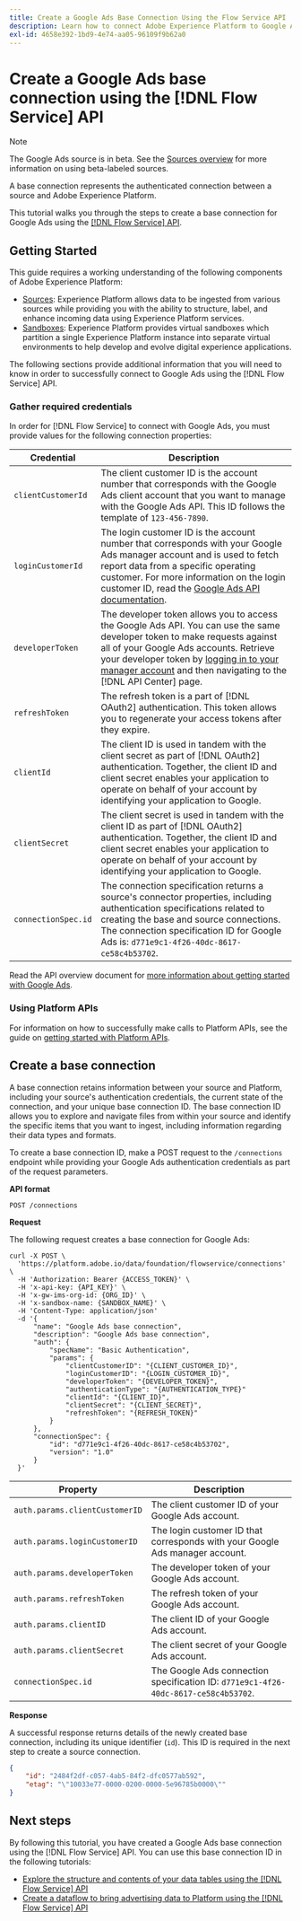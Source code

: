 ```yaml
---
title: Create a Google Ads Base Connection Using the Flow Service API
description: Learn how to connect Adobe Experience Platform to Google Ads using the Flow Service API.
exl-id: 4658e392-1bd9-4e74-aa05-96109f9b62a0
---
```

# Create a Google Ads base connection using the [!DNL Flow Service] API

>[!NOTE]
>
>The Google Ads source is in beta. See the [Sources overview](../../../../home.md#terms-and-conditions) for more information on using beta-labeled sources.

A base connection represents the authenticated connection between a source and Adobe Experience Platform.

This tutorial walks you through the steps to create a base connection for Google Ads using the [[!DNL Flow Service] API](https://www.adobe.io/experience-platform-apis/references/flow-service/).

## Getting Started

This guide requires a working understanding of the following components of Adobe Experience Platform:

* [Sources](../../../../home.md): Experience Platform allows data to be ingested from various sources while providing you with the ability to structure, label, and enhance incoming data using Experience Platform services.
* [Sandboxes](../../../../../sandboxes/home.md): Experience Platform provides virtual sandboxes which partition a single Experience Platform instance into separate virtual environments to help develop and evolve digital experience applications.

The following sections provide additional information that you will need to know in order to successfully connect to Google Ads using the [!DNL Flow Service] API.

### Gather required credentials

In order for [!DNL Flow Service] to connect with Google Ads, you must provide values for the following connection properties:

| Credential | Description |
| ---------- | ----------- |
| `clientCustomerId` | The client customer ID is the account number that  corresponds with the Google Ads client account that you want to manage with the Google Ads API. This ID follows the template of `123-456-7890`. |
| `loginCustomerId` | The login customer ID is the account number that corresponds with your Google Ads manager account and is used to fetch report data from a specific operating customer. For more information on the login customer ID, read the [Google Ads API documentation](https://developers.google.com/search-ads/reporting/concepts/login-customer-id). |
| `developerToken` | The developer token allows you to access the Google Ads API. You can use the same developer token to make requests against all of your Google Ads accounts. Retrieve your developer token by [logging in to your manager account](https://ads.google.com/home/tools/manager-accounts/) and then navigating to the [!DNL API Center] page. |
| `refreshToken` | The refresh token is a part of [!DNL OAuth2] authentication. This token allows you to regenerate your access tokens after they expire. |
| `clientId` |  The client ID is used in tandem with the client secret as part of [!DNL OAuth2] authentication. Together, the client ID and client secret enables your application to operate on behalf of your account by identifying your application to Google. |
| `clientSecret` | The client secret is used in tandem with the client ID as part of [!DNL OAuth2] authentication. Together, the client ID and client secret enables your application to operate on behalf of your account by identifying your application to Google. |
| `connectionSpec.id` | The connection specification returns a source's connector properties, including authentication specifications related to creating the base and source connections. The connection specification ID for Google Ads is: `d771e9c1-4f26-40dc-8617-ce58c4b53702`. |

Read the API overview document for [more information about getting started with Google Ads](https://developers.google.com/google-ads/api/docs/first-call/overview).

### Using Platform APIs

For information on how to successfully make calls to Platform APIs, see the guide on [getting started with Platform APIs](../../../../../landing/api-guide.md).

## Create a base connection

A base connection retains information between your source and Platform, including your source's authentication credentials, the current state of the connection, and your unique base connection ID. The base connection ID allows you to explore and navigate files from within your source and identify the specific items that you want to ingest, including information regarding their data types and formats.

To create a base connection ID, make a POST request to the `/connections` endpoint while providing your Google Ads authentication credentials as part of the request parameters.

**API format**

```https
POST /connections
```

**Request**

The following request creates a base connection for Google Ads:

```shell
curl -X POST \
  'https://platform.adobe.io/data/foundation/flowservice/connections' \
  -H 'Authorization: Bearer {ACCESS_TOKEN}' \
  -H 'x-api-key: {API_KEY}' \
  -H 'x-gw-ims-org-id: {ORG_ID}' \
  -H 'x-sandbox-name: {SANDBOX_NAME}' \
  -H 'Content-Type: application/json'
  -d '{
      "name": "Google Ads base connection",
      "description": "Google Ads base connection",
      "auth": {
          "specName": "Basic Authentication",
          "params": {
              "clientCustomerID": "{CLIENT_CUSTOMER_ID}",
              "loginCustomerID": "{LOGIN_CUSTOMER_ID}",
              "developerToken": "{DEVELOPER_TOKEN}",
              "authenticationType": "{AUTHENTICATION_TYPE}"
              "clientId": "{CLIENT_ID}",
              "clientSecret": "{CLIENT_SECRET}",
              "refreshToken": "{REFRESH_TOKEN}"
          }
      },
      "connectionSpec": {
          "id": "d771e9c1-4f26-40dc-8617-ce58c4b53702",
          "version": "1.0"
      }
  }'
```

| Property | Description |
| --------- | ----------- |
| `auth.params.clientCustomerID` | The client customer ID of your Google Ads account. |
| `auth.params.loginCustomerID` | The login customer ID that corresponds with your Google Ads manager account. |
| `auth.params.developerToken` | The developer token of your Google Ads account. |
| `auth.params.refreshToken` | The refresh token of your Google Ads account. |
| `auth.params.clientID` | The client ID of your Google Ads account. |
| `auth.params.clientSecret` | The client secret of your Google Ads account. |
| `connectionSpec.id` | The Google Ads connection specification ID: `d771e9c1-4f26-40dc-8617-ce58c4b53702`. |

**Response**

A successful response returns details of the newly created base connection, including its unique identifier (`id`). This ID is required in the next step to create a source connection.

```json
{
    "id": "2484f2df-c057-4ab5-84f2-dfc0577ab592",
    "etag": "\"10033e77-0000-0200-0000-5e96785b0000\""
}
```

## Next steps

By following this tutorial, you have created a Google Ads base connection using the [!DNL Flow Service] API. You can use this base connection ID in the following tutorials:

* [Explore the structure and contents of your data tables using the [!DNL Flow Service] API](../../explore/tabular.md)
* [Create a dataflow to bring advertising data to Platform using the [!DNL Flow Service] API](../../collect/advertising.md)
